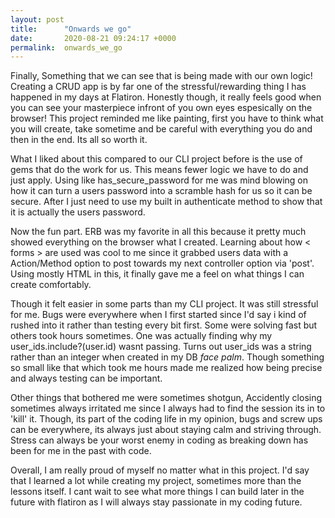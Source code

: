 ```yaml
---
layout: post
title:      "Onwards we go"
date:       2020-08-21 09:24:17 +0000
permalink:  onwards_we_go
---
```



Finally, Something that we can see that is being made with our own logic! Creating a CRUD app is by far one of the stressful/rewarding thing I has happened in my days at Flatiron. Honestly though, it really feels good when you can see your masterpiece infront of you own eyes espesically on the browser! This project reminded me like painting, first you have to think what you will create, take sometime and be careful with everything you do and then in the end. Its all so worth it.

What I liked about this compared to our CLI project before is the use of gems that do the work for us. This means fewer logic we have to do and just apply. Using like has_secure_password for me was mind blowing on how it can turn a users password into a scramble hash for us so it can be secure. After I just need to use my built in authenticate method to show that it is actually the users password.

Now the fun part. ERB was my favorite in all this because it pretty much showed everything on the browser what I created. Learning about how < forms > are used was cool to me since it grabbed users data with a Action/Method option to post towards my next controller option via 'post'. Using mostly HTML in this, it finally gave me a feel on what things I can create comfortably.

Though it felt easier in some parts than my CLI project. It was still stressful for me. Bugs were everywhere when I first started since I'd say i kind of rushed into it rather than testing every bit first. Some were solving fast but others took hours sometimes. One was actually finding why my user_ids.include?(user.id) wasnt passing. Turns out user_ids was a string rather than an integer when created in my DB *face palm*. Though something so small like that which took me hours made me realized how being precise and always testing can be important. 

Other things that bothered me were sometimes shotgun, Accidently closing sometimes always irritated me since I always had to find the session its in to 'kill' it. Though, its part of the coding life in my opinion, bugs and screw ups can be everywhere, its always just about staying calm and striving through. Stress can always be your worst enemy in coding as breaking down has been for me in the past with code.

Overall, I am really proud of myself no matter what in this project. I'd say that I learned a lot while creating my project, sometimes more than the lessons itself. I cant wait to see what more things I can build later in the future with flatiron as I will always stay passionate in my coding future.
